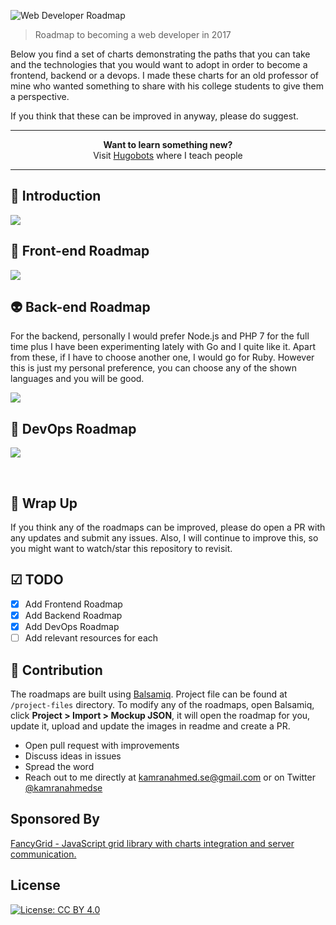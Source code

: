 ![Web Developer Roadmap](http://i.imgur.com/GyvcunJ.png)

> Roadmap to becoming a web developer in 2017

Below you find a set of charts demonstrating the paths that you can take and the technologies that you would want to adopt in order to become a frontend, backend or a devops. I made these charts for an old professor of mine who wanted something to share with his college students to give them a perspective.

If you think that these can be improved in anyway, please do suggest.


***

<p align="center"><b> Want to learn something new?</b><br>Visit <a href="http://hugobots.com">Hugobots</a> where I teach people</p>

***

## 🚀 Introduction

![](https://i.imgur.com/qBlT67N.png)

## 🎨 Front-end Roadmap

![](https://i.imgur.com/A7Ms6cn.png)

## 👽 Back-end Roadmap

For the backend, personally I would prefer Node.js and PHP 7 for the full time plus I have been experimenting lately with Go and I quite like it. Apart from these, if I have to choose another one, I would go for Ruby. However this is just my personal preference, you can choose any of the shown languages and you will be good.

![](https://i.imgur.com/m9V8ZiV.png)

## 👷 DevOps Roadmap

![](https://i.imgur.com/rg5oRKZ.png)

<br>

## 🚦 Wrap Up

If you think any of the roadmaps can be improved, please do open a PR with any updates and submit any issues. Also, I will continue to improve this, so you might want to watch/star this repository to revisit.

## ☑ TODO

- [X] Add Frontend Roadmap
- [X] Add Backend Roadmap
- [X] Add DevOps Roadmap
- [ ] Add relevant resources for each

## 👬 Contribution

The roadmaps are built using [Balsamiq](https://balsamiq.com/products/mockups/). Project file can be found at `/project-files` directory. To modify any of the roadmaps, open Balsamiq, click **Project > Import > Mockup JSON**, it will open the roadmap for you, update it, upload and update the images in readme and create a PR.

- Open pull request with improvements
- Discuss ideas in issues
- Spread the word
- Reach out to me directly at kamranahmed.se@gmail.com or on Twitter [@kamranahmedse](http://twitter.com/kamranahmedse)

## Sponsored By

[FancyGrid - JavaScript grid library with charts integration and server communication.](http://fancygrid.com)

## License

[![License: CC BY 4.0](https://img.shields.io/badge/License-CC%20BY%204.0-lightgrey.svg)](https://creativecommons.org/licenses/by/4.0/)
